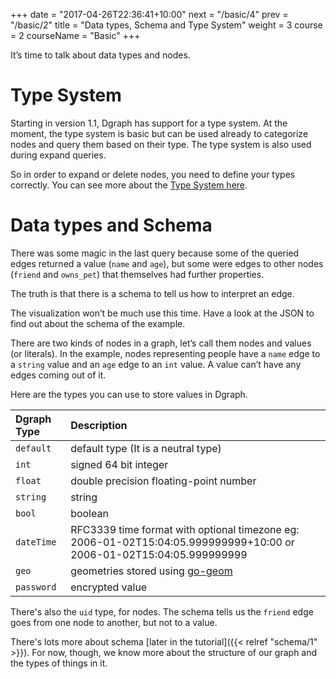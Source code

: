 +++
date = "2017-04-26T22:36:41+10:00"
next = "/basic/4"
prev = "/basic/2"
title = "Data types, Schema and Type System"
weight = 3
course = 2
courseName = "Basic"
+++

It’s time to talk about data types and nodes.

# Type System

Starting in version 1.1, Dgraph has support for a type system. At the moment,
the type system is basic but can be used already to categorize nodes and query
them based on their type. The type system is also used during expand queries.

So in order to expand or delete nodes, you need to define your types correctly.
You can see more about the
[Type System here](https://dgraph.io/docs/query-language/type-system/).

# Data types and Schema

There was some magic in the last query because some of the queried edges
returned a value (`name` and `age`), but some were edges to other nodes
(`friend` and `owns_pet`) that themselves had further properties.

The truth is that there is a schema to tell us how to interpret an edge.

The visualization won’t be much use this time. Have a look at the JSON to find
out about the schema of the example.

There are two kinds of nodes in a graph, let’s call them nodes and values (or
literals). In the example, nodes representing people have a `name` edge to a
`string` value and an `age` edge to an `int` value. A value can’t have any edges
coming out of it.

Here are the types you can use to store values in Dgraph.

| Dgraph Type | Description                                                                                                         |
| :---------- | :------------------------------------------------------------------------------------------------------------------ |
| `default`   | default type (It is a neutral type)                                                                                 |
| `int`       | signed 64 bit integer                                                                                               |
| `float`     | double precision floating-point number                                                                              |
| `string`    | string                                                                                                              |
| `bool`      | boolean                                                                                                             |
| `dateTime`  | RFC3339 time format with optional timezone eg: 2006-01-02T15:04:05.999999999+10:00 or 2006-01-02T15:04:05.999999999 |
| `geo`       | geometries stored using [go-geom](https://github.com/twpayne/go-geom)                                               |
| `password`  | encrypted value                                                                                                     |

There's also the `uid` type, for nodes. The schema tells us the `friend` edge
goes from one node to another, but not to a value.

There's lots more about schema [later in the tutorial]({{< relref "schema/1" >}}). For now,
though, we know more about the structure of our graph and the types of things in
it.
